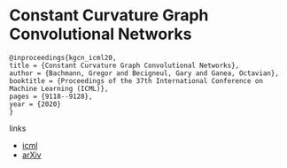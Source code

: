 # Constant Curvature Graph Convolutional Networks

```
@inproceedings{kgcn_icml20,
title = {Constant Curvature Graph Convolutional Networks},
author = {Bachmann, Gregor and Becigneul, Gary and Ganea, Octavian},
booktitle = {Proceedings of the 37th International Conference on Machine Learning (ICML)},
pages = {9118--9128},
year = {2020}
}
```

links
- [icml](https://proceedings.icml.cc/book/4089.pdf)
- [arXiv](https://arxiv.org/abs/1911.05076)
